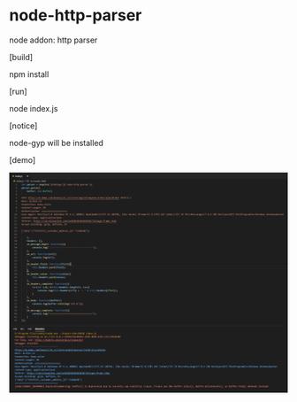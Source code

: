 # node-http-parser
node addon: http parser

[build]

npm install

[run]

node index.js

[notice]

node-gyp will be installed

[demo]

![demo](https://github.com/evilzhou/node-http-parser/blob/master/README.png)
